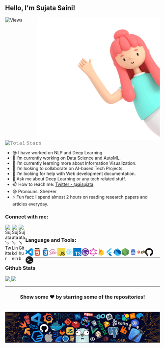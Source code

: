 ## Hello, I'm Sujata Saini! 
<a target="_blank">
  <img align="right" height="400" width="400" alt="GIF" src="https://github.com/sujatasaini/sujatasaini/blob/8a016726d758fbad50910089979961a64572aace/gif/work5.gif">
</a>

<p align="left"> <img src="https://komarev.com/ghpvc/?username=sujatasaini&label=Views&color=blue&style=plastic" alt="Views"> <img src="https://img.shields.io/github/stars/sujatasaini?label=Stars" alt="𝚃𝚘𝚝𝚊𝚕 𝚂𝚝𝚊𝚛𝚜"> </p>

- 😎 I have worked on NLP and Deep Learning.
- 🔭 I’m currently working on Data Science and AutoML.
- 🌱 I’m currently learning more about Information Visualization.
- 👯 I’m looking to collaborate on AI-based Tech Projects.
- 🤔 I’m looking for help with Web development documentation.
- 💬 Ask me about Deep Learning or any tech related stuff.
- 📫 How to reach me: [Twitter - @aisujata](https://twitter.com/aisujata)
- 😄 Pronouns: She/Her
- ⚡ Fun fact: I spend almost 2 hours on reading research papers and articles everyday.

### Connect with me:
<a href="https://twitter.com/aisujata">
  <img align="left" alt="Sujata's Twitter" width="22px" src="https://cdn.jsdelivr.net/npm/simple-icons@v3/icons/twitter.svg" />
</a>
<a href="https://www.linkedin.com/in/sujatasaini/">
  <img align="left" alt="Sujata's Linkdein" width="22px" src="https://cdn.jsdelivr.net/npm/simple-icons@v3/icons/linkedin.svg" />
</a>
<a href="https://github.com/sujatasaini">
  <img align="left" alt="Sujata's Github" width="22px" src="https://cdn.jsdelivr.net/npm/simple-icons@v3/icons/github.svg" />
</a>

<br/>
 
### Language and Tools:

<img align="left" alt="Visual Studio Code" width="26px" src="https://raw.githubusercontent.com/github/explore/80688e429a7d4ef2fca1e82350fe8e3517d3494d/topics/visual-studio-code/visual-studio-code.png" />
<img align="left" alt="HTML5" width="26px" src="https://raw.githubusercontent.com/github/explore/80688e429a7d4ef2fca1e82350fe8e3517d3494d/topics/html/html.png" />
<img align="left" alt="CSS3" width="26px" src="https://raw.githubusercontent.com/github/explore/80688e429a7d4ef2fca1e82350fe8e3517d3494d/topics/css/css.png" />
<img align="left" alt="Sass" width="26px" src="https://raw.githubusercontent.com/github/explore/80688e429a7d4ef2fca1e82350fe8e3517d3494d/topics/sass/sass.png" />
<img align="left" alt="JavaScript" width="26px" src="https://raw.githubusercontent.com/github/explore/80688e429a7d4ef2fca1e82350fe8e3517d3494d/topics/javascript/javascript.png" />
<img align="left" alt="React" width="26px" src="https://raw.githubusercontent.com/github/explore/80688e429a7d4ef2fca1e82350fe8e3517d3494d/topics/react/react.png" />
<img align="left" alt="React" width="26px" src="https://raw.githubusercontent.com/github/explore/80688e429a7d4ef2fca1e82350fe8e3517d3494d/topics/typescript/typescript.png" />
<img align="left" alt="Gatsby" width="26px" src="https://raw.githubusercontent.com/github/explore/e94815998e4e0713912fed477a1f346ec04c3da2/topics/gatsby/gatsby.png" />
<img align="left" alt="GraphQL" width="26px" src="https://raw.githubusercontent.com/github/explore/80688e429a7d4ef2fca1e82350fe8e3517d3494d/topics/graphql/graphql.png" />
<img align="left" alt="GraphQL" width="26px" src="https://raw.githubusercontent.com/github/explore/80688e429a7d4ef2fca1e82350fe8e3517d3494d/topics/firebase/firebase.png" />
<img align="left" alt="Flutter" width="26px" src="https://raw.githubusercontent.com/github/explore/361e2821e2dea67711cde99c9c40ed357061cf27/topics/flutter/flutter.png" />
<img align="left" alt="Dart" width="26px" src="https://raw.githubusercontent.com/github/explore/80688e429a7d4ef2fca1e82350fe8e3517d3494d/topics/dart/dart.png" />
<img align="left" alt="Node.js" width="26px" src="https://raw.githubusercontent.com/github/explore/80688e429a7d4ef2fca1e82350fe8e3517d3494d/topics/nodejs/nodejs.png" />
<img align="left" alt="SQL" width="26px" src="https://raw.githubusercontent.com/github/explore/80688e429a7d4ef2fca1e82350fe8e3517d3494d/topics/sql/sql.png" />
<img align="left" alt="Git" width="26px" src="https://raw.githubusercontent.com/github/explore/80688e429a7d4ef2fca1e82350fe8e3517d3494d/topics/git/git.png" />
<img align="left" alt="GitHub" width="26px" src="https://raw.githubusercontent.com/github/explore/78df643247d429f6cc873026c0622819ad797942/topics/github/github.png" />
<img align="left" alt="Terminal" width="26px" src="https://raw.githubusercontent.com/github/explore/80688e429a7d4ef2fca1e82350fe8e3517d3494d/topics/terminal/terminal.png" />

</br>

---
### Github Stats
<p align="">
<a href="https://github.com/sujatasaini">
  <img height="180em" src="https://github-readme-stats-eight-theta.vercel.app/api?username=sujatasaini&show_icons=true&theme=algolia&include_all_commits=true&count_private=true"/>
  <img height="180em" src="https://github-readme-stats-eight-theta.vercel.app/api/top-langs/?username=sujatasaini&layout=compact&langs_count=8&theme=algolia"/>
</a>
</p>

---
<div align="center">
  
### Show some ❤️ by starring some of the repositories! 
  
</div>

# ![footer](https://github.com/sujatasaini/sujatasaini/blob/531c58326734740466bda52e9745241f5ab89a78/gif/footer.png)
